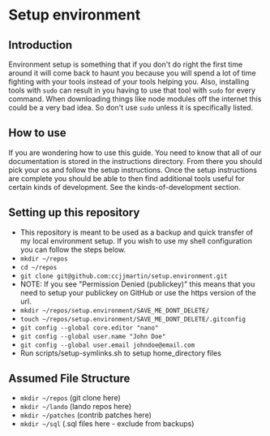 Setup environment
=================

Introduction
------------
Environment setup is something that if you don't do right the first time around
it will come back to haunt you because you will spend a lot of time fighting
with your tools instead of your tools helping you.  Also, installing tools with
`sudo` can result in you having to use that tool with `sudo` for every command.
When downloading things like node modules off the internet this could be a very
bad idea.  So don't use `sudo` unless it is specifically listed.

How to use
----------
If you are wondering how to use this guide.  You need to know that all of our
documentation is stored in the instructions directory.  From there you should
pick your os and follow the setup instructions.  Once the setup instructions are
complete you should be able to then find additional tools useful for certain
kinds of development.  See the kinds-of-development section.

Setting up this repository
--------------------------
- This repository is meant to be used as a backup and quick transfer of my local environment setup.  If you wish to use my shell configuration you can follow the steps below.
- `mkdir ~/repos`
- `cd ~/repos`
- `git clone git@github.com:ccjjmartin/setup.environment.git`
- NOTE: If you see "Permission Denied (publickey)" this means that you need to
setup your publickey on GitHub or use the https version of the url.
- `mkdir ~/repos/setup.environment/SAVE_ME_DONT_DELETE/`
- `touch ~/repos/setup.environment/SAVE_ME_DONT_DELETE/.gitconfig`
- `git config --global core.editor "nano"`
- `git config --global user.name "John Doe"`
- `git config --global user.email johndoe@email.com`
- Run scripts/setup-symlinks.sh to setup home_directory files

Assumed File Structure
----------------------
- `mkdir ~/repos` (git clone here)
- `mkdir ~/lando` (lando repos here)
- `mkdir ~/patches` (contrib patches here)
- `mkdir ~/sql` (.sql files here - exclude from backups)
